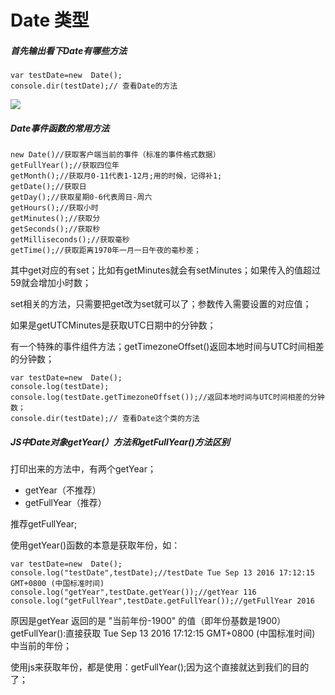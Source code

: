 # Date 类型

##### 首先输出看下Date有哪些方法

    var testDate=new  Date();
    console.dir(testDate);// 查看Date的方法

![](http://i.imgur.com/0hFfUAc.png)

##### Date事件函数的常用方法

	new Date()//获取客户端当前的事件（标准的事件格式数据）
    getFullYear();//获取四位年
    getMonth();//获取月0-11代表1-12月;用的时候，记得补1;
    getDate();//获取日
    getDay();//获取星期0-6代表周日-周六
    getHours();//获取小时
    getMinutes();//获取分
    getSeconds();//获取秒
    getMilliseconds();//获取毫秒
    getTime();//获取距离1970年一月一日午夜的毫秒差；

其中get对应的有set；比如有getMinutes就会有setMinutes；如果传入的值超过59就会增加小时数；

set相关的方法，只需要把get改为set就可以了；参数传入需要设置的对应值；

如果是getUTCMinutes是获取UTC日期中的分钟数；

有一个特殊的事件组件方法；getTimezoneOffset()返回本地时间与UTC时间相差的分钟数；

    var testDate=new  Date();
    console.log(testDate);
    console.log(testDate.getTimezoneOffset());//返回本地时间与UTC时间相差的分钟数；
    console.dir(testDate);// 查看Date这个类的方法


##### JS中Date对象getYear(）方法和getFullYear()方法区别

打印出来的方法中，有两个getYear；

- getYear（不推荐）
- getFullYear（推荐）

推荐getFullYear;

使用getYear()函数的本意是获取年份，如：

    var testDate=new  Date();
    console.log("testDate",testDate);//testDate Tue Sep 13 2016 17:12:15 GMT+0800 (中国标准时间)
    console.log("getYear",testDate.getYear());//getYear 116
    console.log("getFullYear",testDate.getFullYear());//getFullYear 2016 

原因是getYear 返回的是 "当前年份-1900" 的值（即年份基数是1900）
getFullYear():直接获取 Tue Sep 13 2016 17:12:15 GMT+0800 (中国标准时间) 中当前的年份；

使用js来获取年份，都是使用：getFullYear();因为这个直接就达到我们的目的了；

